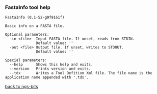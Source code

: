 ### FastaInfo tool help
	FastaInfo (0.1-52-g9f9161f)
	
	Basic info on a FASTA file.
	
	Optional parameters:
	  -in <file>  Input FASTA file. If unset, reads from STDIN.
	              Default value: ''
	  -out <file> Output file. If unset, writes to STDOUT.
	              Default value: ''
	
	Special parameters:
	  --help      Shows this help and exits.
	  --version   Prints version and exits.
	  --tdx       Writes a Tool Defition Xml file. The file name is the application name appended with '.tdx'.
	
[back to ngs-bits](https://github.com/marc-sturm/ngs-bits)